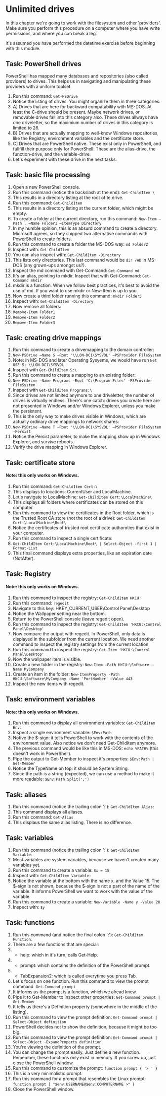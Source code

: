 # Unlimited drives
In this chapter we're going to work with the filesystem and other 'providers'. Make sure you perform this procedure on a computer where you have write permissions, and where you can break a leg.

It's assumed you have performed the datetime exercise before beginning with this module.

## Task: PowerShell drives
PowerShell has mapped many databases and repositories (also called providers) to drives. This helps us in navigating and manipulating these providers with a uniform toolset.
1. Run this command: ```Get-PSDrive```
1. Notice the listing of drives. You might organize them in three categories:
1. A] Drives that are here for backward compatability with MS-DOS. At least the C-drive should be present. Maybe network drives, or removable drives fall into this category also. These drives allways have one driveletter, so the maximium number of drives in this category is limited to 26.
1. B] Drives that are actually mapping to well-know Windows repositories, like the Registry, environment variables and the certificate store.
1. C] Drives that are PowerShell native. These exist only in PowerShell, and fullfill their purpose only for PowerShell. These are the alias-drive, the function-drive, and the variable-drive.
1. Let's experiment with these drive in the next tasks.


## Task: basic file processing
1. Open a new PowerShell console.
1. Run this command (notice the backslash at the end): ```Get-ChildItem \```
1. This results in a directory listing at the root of te drive.
1. Run this command: ```Get-ChildItem```
1. This results in a directory listing at the current folder, which might be empty.
1. To create a folder at the current directory, run this command: ```New-Item –Path . –Name Folder1 –ItemType Directory```
1. In my humble opinion, this is an absurd command to create a directory. Microsoft agrees, so they shipped two alternative commands with PowerShell to create folders.
1. Run this command to create a folder the MS-DOS way: ```md Folder2```
1. Inspect with: ```Get-ChildItem```
1. You can also inspect with: ```Get-ChildItem -Directory```
1. This lists only directories. This last command would be ```dir /AD``` in MS-DOS (any grown-ups amongst us?).
1. Inspect the md command with Get-Command: ```Get-Command md```
1. It's an alias, pointing to mkdir. Inspect that with Get-Command: ```Get-Command mkdir```
1. mkdir is a function. When we follow best practices, it's best to avoid the use of md. If you want to use mkdir or New-Item is up to you.
1. Now create a third folder running this command: ```mkdir Folder3```
1. Inspect with: ```Get-ChildItem -Directory```
1. Now remove all folders:
1. ```Remove-Item Folder1```
1. ```Remove-Item Folder2```
1. ```Remove-Item Folder3```


## Task: creating drive mappings
1. Run this command to create a drivemapping to the domain controller:
1. ```New-PSDrive –Name S –Root '\\LON-DC1\SYSVOL' –PSProvider FileSystem```
1. Note: in MS-DOS and later Operating Sysyems, we would have run ```Net USE S: \\LON-DC1\SYSVOL```
1. Inspect with ```Get-ChildItem S:\```
1. Run this command to create a mapping to an existing folder:
1. ```New-PSDrive –Name Programs –Root 'C:\Program Files' –PSProvider FileSystem```
1. Inspect with ```Get-ChildItem Programs:\```
1. Since drives are not limited anymore to one driveletter, the number of drives is virtually endless. There's one catch: drives you create here are not presented in Windows and/or Windows Explorer, unless you make the persistent.
1. This is the only way to make drives visible in Windows, which are actually ordinary drive mappings to network shares:
1. ```New-PSDrive –Name T –Root '\\LON-DC1\SYSVOL' –PSProvider FileSystem -Persist```
1. Notice the Persist parameter, to make the mapping show up in Windows Explorer, and survive reboots.
1. Verify the drive mapping in Windows Explorer.


## Task: certificate store
#### Note: this only works on Windows.
1. Run this command: ```Get-ChildItem Cert:\```
1. This displays to locations: CurrentUser and LocalMachine.
1. Let's navigate to LocalMachine: ```Get-ChildItem Cert:\LocalMachine\```
1. This displays all folders where certificates can be stored on this computer.
1. Run this command to view the certificates in the Root folder, which is the Trusted Root CA store (not the root of a drive): ```Get-ChildItem Cert:\LocalMachine\Root\```
1. Notice the certificates of trusted root certificate authoroties that exist in your computer.
1. Run this command to inspect a single certificate:
1. ```Get-ChildItem Cert:\LocalMachine\Root\ | Select-Object -first 1 |  Format-List```
1. This final command displays extra properties, like an expiration date (NotAfter).


## Task: Registry
#### Note: this only works on Windows.
1. Run this command to inspect the registry: ```Get-ChildItem HKCU:```
1. Run this command: ```regedit```
1. Navigate to this key: HKEY_CURRENT_USER\Control Panel\Desktop
1. Notice the Wallpaper setting near the bottom.
1. Return to the PowerShell console (leave regedit open).
1. Run this command to inspect the registry: ```Get-ChildItem 'HKCU:\Control Panel\Desktop'```
1. Now compare the output with regedit. In PowerShell, only data is displayed in the subfolder from the current location. We need another command to inspect the registry settings from the current location:
1. Run this command to inspect the registry: ```Get-Item 'HKCU:\Control Panel\Desktop'```
1. Now the wallpaper item is visible.
1. Create a new folder in the registry: ```New-Item –Path HKCU:\Software –Name MyCompany```
1. Create an item in the folder: ```New-ItemProperty -Path HKCU:\Software\MyCompany -Name 'PortNumber' –Value 443```
1. Inspect the new items with regedit.


## Task: environment variables
#### Note: this only works on Windows.
1. Run this command to display all environment variables: ```Get-ChildItem Env:```
1. Inspect a single environment variable: ```$Env:Path```
1. Notive the $-sign: it tells PowerShell to work with the contents of the environment value. Also notice we don't need Get-ChildItem anymore.
1. The previous command would be like this in MS-DOS: ```echo %PATH%``` (this doesn't work in PowerShell).
1. Pipe the output to Get-Member to inspect it's properties: ```$Env:Path | Get-Member```
1. Notice the TypeName on top: it should be System.String.
1. Since the path is a string (expected), we can use a method to make it more readable:  ```$Env:Path.Split(';')```


## Task: aliases
1. Run this command (notice the trailing colon ':'): ```Get-ChildItem Alias:```
1. This command displays all aliases.
1. Run this command: ```Get-Alias```
1. This displaus the same alias listing. There is no difference.


## Task: variables
1. Run this command (notice the trailing colon ':'): ```Get-ChildItem Variable:```
1. Most variables are system variables, because we haven't created many variables yet.
1. Run this command to create a variable: ```$x = 15```
1. Inspect with: ```Get-ChildItem Variable:```
1. Notice the variable at the bottom with the name x, and the Value 15. The $-sign is not shown, because the $-sign is not a part of the name of the variable. It informs PowerShell we want to work with the value of the variable.
1. Run this command to create a variable: ```New-Variable -Name y -Value 20```
1. Inspect with: ```$y```


## Task: functions
1. Run this command (and notice the final colon ':'): ```Get-ChildItem Function:```
1. There are a few functions that are special:
1. - help: which in it's turn, calls Get-Help.
1. - prompt: which contains the definition of the PowerShell prompt.
1. - TabExpansion2: which is called everytime you press Tab.
1. Let's focus on one function. Run this command to view the prompt command: ```Get-Command prompt```
1. It informs us the prompt is a function, which we alread knew.
1. Pipe it to Get-Member to inspect other properties: ```Get-Command prompt | Get-Member```
1. It tells us there's a Definition property (somewhere in the middle of the listing).
1. Run this command to view the prompt definition: ```Get-Command prompt | Select-Object definition```
1. PowerShell decides not to show the definition, because it might be too big.
1. Run this command to view the prompt definition: ```Get-Command prompt | Select-Object -ExpandProperty definition```
1. You're viewing the definition of the prompt.
1. You can change the prompt easily. Just define a new function. Remember, these functions only exist in memory. If you screw up, just close the PowerShell window.
1. Run this command to customize the prompt: ```function prompt { '> ' }```
1. This is a very minimalistic prompt.
1. Run this command for a prompt that resembles the Linux prompt: ```function prompt { "$env:USERNAME@$env:COMPUTERNAME >" }```
1. Close the PowerShell window.

